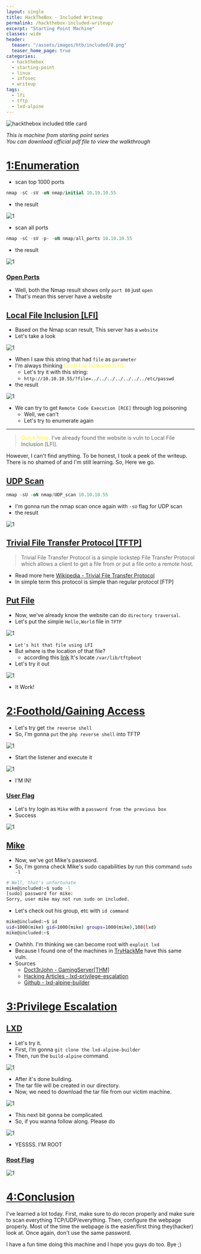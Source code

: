 ```yaml
---
layout: single
title: HackTheBox - Included Writeup
permalink: /hackthebox-included-writeup/
excerpt: "Starting Point Machine"
classes: wide
header:
  teaser: "/assets/images/htb/included/0.png"
  teaser_home_page: true
categories:
  - hackthebox
  - starting-point
  - linux
  - infosec
  - writeup
tags:
  - lfi
  - tftp
  - lxd-alpine
---
```



![hackthebox included title card](/assets/images/htb/included/0.png)

_This is machine from starting point series_ <br>
_You can download official pdf file to view the walkthrough_

# <u>1:Enumeration</u>

- scan top 1000 ports

```sql
nmap -sC -sV -oN nmap/initial 10.10.10.55
```
- the result

![1](/assets/images/htb/included/nmap_1000.png)

- scan all ports

```sql
nmap -sC -sV -p- -oN nmap/all_ports 10.10.10.55
```

- the result

![1](/assets/images/htb/included/nmap_all_ports.png)

### <u>Open Ports</u>
- Well, both the Nmap result shows only `port 80` just `open`
- That's mean this server have a website

## <u>Local File Inclusion [LFI]</u>
- Based on the Nmap scan result, This server has a `website`
- Let's take a look

![1](/assets/images/htb/included/test.png)

- When I saw this string that had `file` as `parameter`
- I'm always thinking <font color="yellow">Local File Inclusion [LFI]</font>
  - Let's try it with this string:
  - `http://10.10.10.55/?file=../../../../../../../etc/passwd`
- the result

![1](/assets/images/htb/included/lfi_passwd.png)

- We can try to get `Remote Code Execution [RCE]` through log poisoning
  - Well, we can't
  - Let's try to enumerate again


<hr>

> <font color='yellow'>Quick Note:</font> I've already found the website is vuln to Local File Inclusion \[LFI\].


However, I can't find anything. To be honest, I took a peek of the writeup. There is no shamed of and I'm still learning. So, Here we go.

## <u>UDP Scan</u>
```sql
nmap -sU -oN nmap/UDP_scan 10.10.10.55
```
- I'm gonna run the nmap scan once again with `-sU` flag for UDP scan
- the result

![1](/assets/images/htb/included/nmap_udp.png)

## <u>Trivial File Transfer Protocol [TFTP]</u>

> Trivial File Transfer Protocol is a simple lockstep File Transfer Protocol which allows a client to get a file from or put a file onto a remote host.


- Read more here [Wikipedia - Trivial File Transfer Protocol](https://en.wikipedia.org/wiki/Trivial_File_Transfer_Protocol)
- In simple term this protocol is simple than regular protocol \[FTP\]

## <u>Put File</u>
- Now, we've already know the website can do `directory traversal`.
- Let's put the simple `Hello,World` file in `TFTP`

![1](/assets/images/htb/included/tftp_cli.png)

- `Let's hit that file using LFI`
- But where is the location of that file?
	- according this [link](https://www.quora.com/Where-is-the-TFTP-directory-in-Linux?share=1) It's locate `/var/lib/tftpboot`
- Let's try it out

![1](/assets/images/htb/included/hello.png)

- It Work!

# <u>2:Foothold/Gaining Access</u>

- Let's try get `the reverse shell`
- So, I'm gonna `put` the `php reverse shell` into TFTP 

![1](/assets/images/htb/included/rs.png)

- Start the listener and execute it

![1](/assets/images/htb/included/nc.png)

- I'M IN!

### <u>User Flag</u>
- Let's try login as `Mike` with a `password from the previous box`
- Success

![1](/assets/images/htb/included/user.png)

## <u>Mike</u>
- Now, we've got Mike's password.
- So, I'm gonna check Mike's sudo capabilities by run this command `sudo -l`

```bash
# Well, that's unfortunate
mike@included:~$ sudo -l
[sudo] password for mike: 
Sorry, user mike may not run sudo on included.
```

- Let's check out his group, etc with `id command`

```bash
mike@included:~$ id
uid=1000(mike) gid=1000(mike) groups=1000(mike),108(lxd)
mike@included:~$ 
```

- Owhhh. I'm thinking we can become root with `exploit lxd`
- Because I found one of the machines in [TryHackMe](https://tryhackme.com/room/gamingserver) have this same vuln.
- Sources
    - [Doct3rJohn - GamingServer[THM]](/thm/gaming-server)
    - [Hacking Articles - lxd-privilege-escalation](https://www.hackingarticles.in/lxd-privilege-escalation/)
    - [Github - lxd-alpine-builder](https://github.com/saghul/lxd-alpine-builder)

# <u>3:Privilege Escalation</u>
## <u>LXD</u>
- Let's try it.
- First, I’m gonna `git clone the lxd-alpine-builder`
- Then, run the `build-alpine` command.

![1](/assets/images/htb/included/alpine.png)

- After it's done building.
- The tar file will be created in our directory.
- Now, we need to download the tar file from our victim machine.

![1](/assets/images/htb/included/upload.png)

- This next bit gonna be complicated.
- So, if you wanna follow along. Please do

![1](/assets/images/htb/included/rokok.png)

- YESSSS. I'M ROOT

### <u>Root Flag</u>
![1](/assets/images/htb/included/root.png)

# <u>4:Conclusion</u>
I've learned a lot today. First, make sure to do recon properly and make sure to scan everything TCP/UDP/everything. Then, configure the webpage properly. Most of the time the webpage is the easier/first thing they(hacker) look at. Once again, don't use the same password.

I have a fun time doing this machine and I hope you guys do too. Bye ;)
